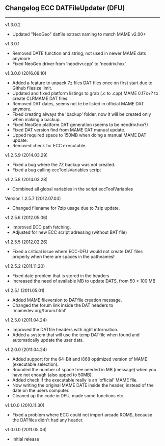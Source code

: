 ## Changelog ECC DATFileUpdater (DFU)
***
v1.3.0.2
- Updated "NeoGeo" datfile extract naming to match MAME v2.00+

v1.3.0.1
- Removed DATE function and string, not used in newer MAME dats anymore
- Fixed NeoGeo driver from 'neodrvr.cpp' to 'neodriv.hxx'

v1.3.0.0 (2016.08.10)
- Added a feature to unpack 7z files DAT files once on first start due to Github filesize limit.
- Updated and fixed platform listings to grab (.c to .cpp) MAME 0.17x+? to create CLRMAME DAT files.
- Removed DAT dates, seems not te be listed in official MAME DAT anymore.
- Fixed creating always the 'backup' folder, now it will be created only when making a backup.
- Fixed NeoGeo platform DAT generation (seems to be neodriv.hxx?)
- Fixed DAT version find from MAME DAT manual update.
- Upped required space to 150MB when doing a manual MAME DAT update.
- Removed check for ECC executable.

v1.2.5.9 (2014.03.29)
- Fixed a bug where the 7Z backup was not created.
- Fixed a bug calling eccToolsVariables script

v1.2.5.8 (2014.03.28)
- Combined all global variables in the script eccToolVariables

Version 1.2.5.7 (2012.07.04)
- Changed filename for 7zip usage due to 7zip update.

v1.2.5.6 (2012.05.06)
- Improved ECC path fetching.
- Adjusted for new ECC script adressing (without BAT file)

v1.2.5.5 (2012.02.26)
- Fixed a critical issue where ECC-DFU would not create DAT files properly when there are spaces in the pathnames!

v1.2.5.2 (2011.11.20)
- Fixed date problem that is stored in the headers
- Increased the need of available MB to update DATS, from 50 > 100 MB

v1.2.5.1 (2011.05.01)
- Added MAME fileversion to DATfile creation message.
- Changed the forum link inside the DAT headers to 'mamedev.org/forum.html'

v1.2.5.0 (2011.04.24)
- Improved the DATfile headers with right information.
- Added a system that will use the temp DATfile when found and automatically update the user dats.

v1.2.0.0 (2011.04.24)
- Added support for the 64-Bit and i868 optimized version of MAME (executable selection).
- Rounded the number of space free needed in MB (message) when you have not enough (also upped to 50MB).
- Added check if the executable really is an 'official' MAME file.
- Now writing the original MAME DATE inside the header, instead of the date on the users computer.
- Cleaned up the code in DFU, made some functions etc.

v1.1.0.0 (2010.11.30)
- Fixed a problem where ECC could not import arcade ROMS, because the DATfiles didn't had any header.

v1.0.0.0 (2011.05.06)
- Initial release